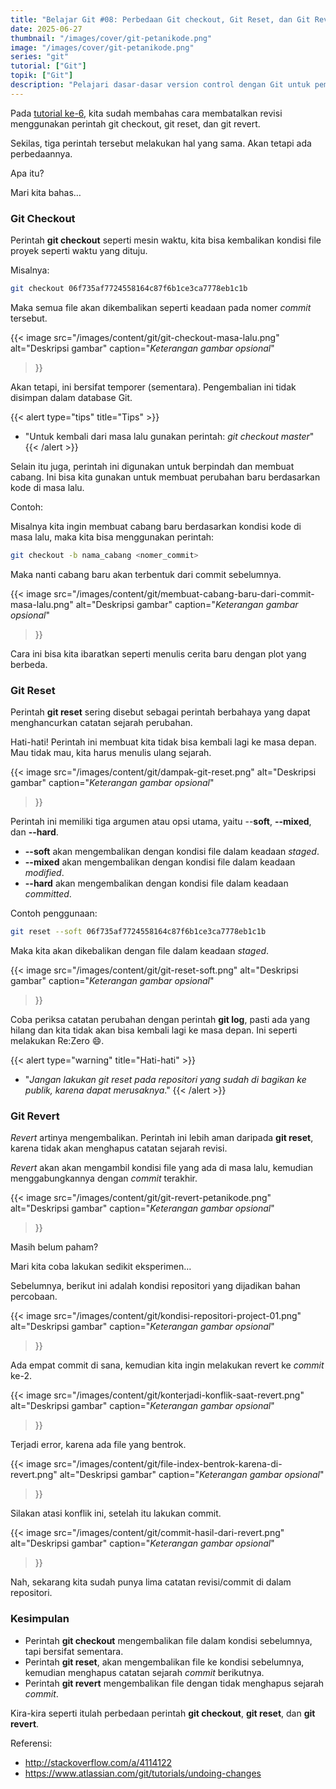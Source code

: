 ```yaml
---
title: "Belajar Git #08: Perbedaan Git checkout, Git Reset, dan Git Revert"
date: 2025-06-27
thumbnail: "/images/cover/git-petanikode.png"
image: "/images/cover/git-petanikode.png"
series: "git"
tutorial: ["Git"]
topik: ["Git"]
description: "Pelajari dasar-dasar version control dengan Git untuk pemula."
---
```


Pada [tutorial ke-6](../git-revert), kita sudah membahas cara membatalkan revisi menggunakan perintah git checkout, git reset, dan git revert.

Sekilas, tiga perintah tersebut melakukan hal yang sama. Akan tetapi ada perbedaannya.

Apa itu?

Mari kita bahas…

### Git Checkout

Perintah **git checkout** seperti mesin waktu, kita bisa kembalikan kondisi file proyek seperti waktu yang dituju.

Misalnya:

```bash
git checkout 06f735af7724558164c87f6b1ce3ca7778eb1c1b
```
Maka semua file akan dikembalikan seperti keadaan pada nomer *commit* tersebut.

{{< image 
    src="/images/content/git/git-checkout-masa-lalu.png" 
    alt="Deskripsi gambar" 
    caption="*Keterangan gambar opsional*" 
>}}

Akan tetapi, ini bersifat temporer (sementara). Pengembalian ini tidak disimpan dalam database Git.

{{< alert type="tips" title="Tips" >}}
  - "Untuk kembali dari masa lalu gunakan perintah: *git checkout master*"
{{< /alert >}}

Selain itu juga, perintah ini digunakan untuk berpindah dan membuat cabang. Ini bisa kita gunakan untuk membuat perubahan baru berdasarkan kode di masa lalu.

Contoh:

Misalnya kita ingin membuat cabang baru berdasarkan kondisi kode di masa lalu, maka kita bisa menggunakan perintah:

```bash
git checkout -b nama_cabang <nomer_commit>
```

Maka nanti cabang baru akan terbentuk dari commit sebelumnya.

{{< image 
    src="/images/content/git/membuat-cabang-baru-dari-commit-masa-lalu.png" 
    alt="Deskripsi gambar" 
    caption="*Keterangan gambar opsional*" 
>}}

Cara ini bisa kita ibaratkan seperti menulis cerita baru dengan plot yang berbeda.


### Git Reset

Perintah **git reset** sering disebut sebagai perintah berbahaya yang dapat menghancurkan catatan sejarah perubahan.

Hati-hati! Perintah ini membuat kita tidak bisa kembali lagi ke masa depan. Mau tidak mau, kita harus menulis ulang sejarah.

{{< image 
    src="/images/content/git/dampak-git-reset.png" 
    alt="Deskripsi gambar" 
    caption="*Keterangan gambar opsional*" 
>}}

Perintah ini memiliki tiga argumen atau opsi utama, yaitu --**soft**, **--mixed**, dan **--hard**.

- **--soft** akan mengembalikan dengan kondisi file dalam keadaan *staged*.
- **--mixed** akan mengembalikan dengan kondisi file dalam keadaan *modified*.
- **--hard** akan mengembalikan dengan kondisi file dalam keadaan *committed*.

Contoh penggunaan:
```bash
git reset --soft 06f735af7724558164c87f6b1ce3ca7778eb1c1b
```

Maka kita akan dikebalikan dengan file dalam keadaan *staged*.

{{< image 
    src="/images/content/git/git-reset-soft.png" 
    alt="Deskripsi gambar" 
    caption="*Keterangan gambar opsional*" 
>}}

Coba periksa catatan perubahan dengan perintah **git log**, pasti ada yang hilang dan kita tidak akan bisa kembali lagi ke masa depan. Ini seperti melakukan Re:Zero 😄.

{{< alert type="warning" title="Hati-hati" >}}
  - "*Jangan lakukan git reset pada repositori yang sudah di bagikan ke publik, karena dapat merusaknya*."
{{< /alert >}}

### Git Revert

*Revert* artinya mengembalikan. Perintah ini lebih aman daripada **git reset**, karena tidak akan menghapus catatan sejarah revisi.

*Revert* akan akan mengambil kondisi file yang ada di masa lalu, kemudian menggabungkannya dengan *commit* terakhir.

{{< image 
    src="/images/content/git/git-revert-petanikode.png" 
    alt="Deskripsi gambar" 
    caption="*Keterangan gambar opsional*" 
>}}

Masih belum paham?

Mari kita coba lakukan sedikit eksperimen…

Sebelumnya, berikut ini adalah kondisi repositori yang dijadikan bahan percobaan.

{{< image 
    src="/images/content/git/kondisi-repositori-project-01.png" 
    alt="Deskripsi gambar" 
    caption="*Keterangan gambar opsional*" 
>}}

Ada empat commit di sana, kemudian kita ingin melakukan revert ke *commit* ke-2.

{{< image 
    src="/images/content/git/konterjadi-konflik-saat-revert.png" 
    alt="Deskripsi gambar" 
    caption="*Keterangan gambar opsional*" 
>}}

Terjadi error, karena ada file yang bentrok.

{{< image 
    src="/images/content/git/file-index-bentrok-karena-di-revert.png" 
    alt="Deskripsi gambar" 
    caption="*Keterangan gambar opsional*" 
>}}

Silakan atasi konflik ini, setelah itu lakukan commit.

{{< image 
    src="/images/content/git/commit-hasil-dari-revert.png" 
    alt="Deskripsi gambar" 
    caption="*Keterangan gambar opsional*" 
>}}

Nah, sekarang kita sudah punya lima catatan revisi/commit di dalam repositori.

### Kesimpulan

- Perintah **git checkout** mengembalikan file dalam kondisi sebelumnya, tapi bersifat sementara.
- Perintah **git reset**, akan mengembalikan file ke kondisi sebelumnya, kemudian menghapus catatan sejarah *commit* berikutnya.
- Perintah **git revert** mengembalikan file dengan tidak menghapus sejarah *commit*.

Kira-kira seperti itulah perbedaan perintah **git checkout**, **git reset**, dan **git revert**.

Referensi:

- http://stackoverflow.com/a/4114122
- https://www.atlassian.com/git/tutorials/undoing-changes